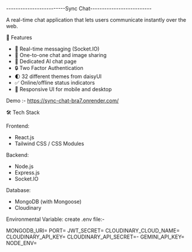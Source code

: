 -------------------------Sync Chat-------------------------- 

A real-time chat application that lets users communicate instantly over the web.

🚀 Features

- 🔄 Real-time messaging (Socket.IO)
- 👥 One-to-one chat and image sharing
- 🤖 Dedicated AI chat page 
- 🔒 Two Factor Authentication 
- 🌓 32 different themes from daisyUI
- ✅ Online/offline status indicators
- 📱 Responsive UI for mobile and desktop

Demo :- https://sync-chat-bra7.onrender.com/

🛠️ Tech Stack

Frontend:
- React.js
- Tailwind CSS / CSS Modules

Backend:
- Node.js
- Express.js
- Socket.IO

Database:
- MongoDB (with Mongoose)
- Cloudinary

  
Environmental Variable:
create .env file:-

MONGODB_URI=
PORT=
JWT_SECRET=
CLOUDINARY_CLOUD_NAME=
CLOUDINARY_API_KEY=
CLOUDINARY_API_SECRET=-
GEMINI_API_KEY=
NODE_ENV=
